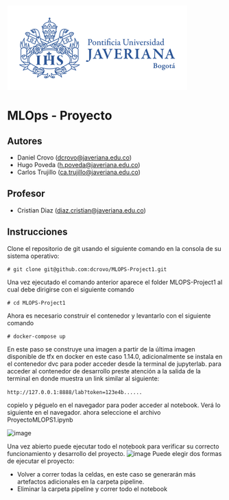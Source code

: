 ![alt text](https://github.com/c4ttivo/MLOpsTaller1/blob/main/mlopstaller1/imgs/logo.png?raw=true)

# MLOps - Proyecto
## Autores
*    Daniel Crovo (dcrovo@javeriana.edu.co)
*    Hugo Poveda (h.poveda@javeriana.edu.co)
*    Carlos Trujillo (ca.trujillo@javeriana.edu.co)

## Profesor
*    Cristian Diaz (diaz.cristian@javeriana.edu.co)

## Instrucciones
Clone el repositorio de git usando el siguiente comando en la consola de su sistema operativo:


```
# git clone git@github.com:dcrovo/MLOPS-Project1.git
```

Una vez ejecutado el comando anterior aparece el folder MLOPS-Project1 al cual debe dirigirse con el siguiente comando


```
# cd MLOPS-Project1
```

Ahora es necesario construir el contenedor y levantarlo con el siguiente comando


```
# docker-compose up 
```
En este paso se construye una imagen a partir de la última imagen disponible de tfx en docker en este caso  1.14.0, adicionalmente se instala en el contenedor dvc para poder acceder desde la terminal de jupyterlab.
para acceder al contenedor de desarrollo preste atención a la salida de la terminal en donde muestra un link similar al siguiente: 

```http://127.0.0.1:8888/lab?token=123e4b......```

copielo y péguelo en el navegador para poder acceder al notebook. Verá lo siguiente en el navegador. ahora seleccione el archivo ProyectoMLOPS1.ipynb

![image](https://github.com/dcrovo/MLOPS-Project1/assets/26165926/9bc52bd9-8ffe-426d-9f2b-9ee352fa8a0e)

Una vez abierto puede ejecutar todo el notebook para verificar su correcto funcionamiento y desarrollo del proyecto. 
![image](https://github.com/dcrovo/MLOPS-Project1/assets/26165926/a66d05a4-1eae-49c8-8f6d-03dc9a891dfd)
Puede elegir dos formas de ejecutar el proyecto:
- Volver a correr todas la celdas, en este caso se generarán más artefactos adicionales en la carpeta pipeline.
- Eliminar la carpeta pipeline y correr todo el notebook
